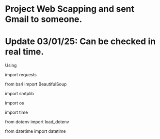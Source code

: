 # Project Web Scapping and sent Gmail to someone.

# Update 03/01/25: Can be checked in real time.

Using

import requests

from bs4 import BeautifulSoup

import smtplib

import os

import time

from dotenv import load_dotenv

from datetime import datetime
